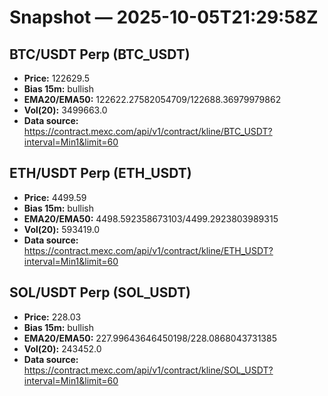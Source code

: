# Snapshot — 2025-10-05T21:29:58Z

## BTC/USDT Perp (BTC_USDT)
- **Price:** 122629.5
- **Bias 15m:** bullish
- **EMA20/EMA50:** 122622.27582054709/122688.36979979862
- **Vol(20):** 3499663.0
- **Data source:** https://contract.mexc.com/api/v1/contract/kline/BTC_USDT?interval=Min1&limit=60

## ETH/USDT Perp (ETH_USDT)
- **Price:** 4499.59
- **Bias 15m:** bullish
- **EMA20/EMA50:** 4498.592358673103/4499.2923803989315
- **Vol(20):** 593419.0
- **Data source:** https://contract.mexc.com/api/v1/contract/kline/ETH_USDT?interval=Min1&limit=60

## SOL/USDT Perp (SOL_USDT)
- **Price:** 228.03
- **Bias 15m:** bullish
- **EMA20/EMA50:** 227.99643646450198/228.0868043731385
- **Vol(20):** 243452.0
- **Data source:** https://contract.mexc.com/api/v1/contract/kline/SOL_USDT?interval=Min1&limit=60
